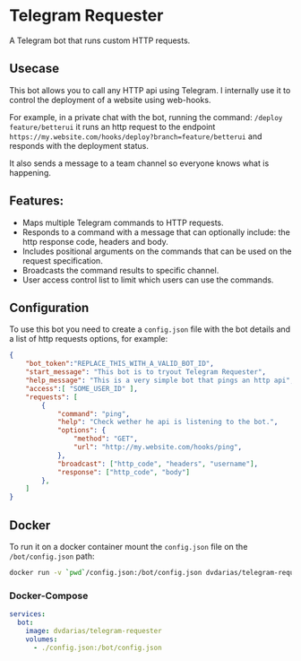 # Telegram Requester

A Telegram bot that runs custom HTTP requests.

## Usecase

This bot allows you to call any HTTP api using Telegram. I internally use it to control the deployment of a website using web-hooks.

For example, in a private chat with the bot, running the command: `/deploy feature/betterui` it runs an http request to the endpoint `https://my.website.com/hooks/deploy?branch=feature/betterui` and responds with the deployment status.

It also sends a message to a team channel so everyone knows what is happening.

## Features:

- Maps multiple Telegram commands to HTTP requests.
- Responds to a command with a message that can optionally include: the http response code, headers and body.
- Includes positional arguments on the commands that can be used on the request specification.
- Broadcasts the command results to specific channel.
- User access control list to limit which users can use the commands.

## Configuration

To use this bot you need to create a `config.json` file with the bot details and a list of http requests options, for example:

```json
{
    "bot_token":"REPLACE_THIS_WITH_A_VALID_BOT_ID",
    "start_message": "This bot is to tryout Telegram Requester",
    "help_message": "This is a very simple bot that pings an http api",
    "access":[ "SOME_USER_ID" ],
    "requests": [
        {
            "command": "ping",
            "help": "Check wether he api is listening to the bot.",
            "options": {
                "method": "GET",
                "url": "http://my.website.com/hooks/ping",
            },
            "broadcast": ["http_code", "headers", "username"],
            "response": ["http_code", "body"]
        },
    ]
}
```

## Docker

To run it on a docker container mount the `config.json` file on the `/bot/config.json` path:

```bash
docker run -v `pwd`/config.json:/bot/config.json dvdarias/telegram-requester
```

### Docker-Compose

```yml
services:
  bot:
    image: dvdarias/telegram-requester
    volumes:
      - ./config.json:/bot/config.json
```

